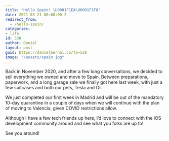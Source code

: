 ```yaml
---
title: "Hello Spain! \U0001F1EA\U0001F1F8"
date: 2021-03-21 00:00:00 Z
redirect_from:
  - /hello-spain/
categories:
- life
id: 530
author: Daniel
layout: post
guid: https://danielbernal.co/?p=530
image: "/assets/spain.jpg"
---
```


Back in November 2020, and after a few long conversations, we decided to sell everything we owned and move to Spain. Between preparations, paperwork, and a long garage sale we finally got here last week, with just a few suitcases and both our pets, Tesla and Oli.<!--more-->

We just completed our first week in Madrid and will be out of the mandatory 10-day quarantine in a couple of days when we will continue with the plan of moving to Valencia, given COVID restrictions allow.

Although I have a few tech friends up here, I’d love to connect with the iOS development community around and see what you folks are up to!

See you around!